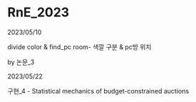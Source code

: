 # RnE_2023

2023/05/10

divide color & find_pc room- 색깔 구분 & pc방 위치

by 논문_3

2023/05/22

구현_4 - Statistical mechanics of budget-constrained auctions

